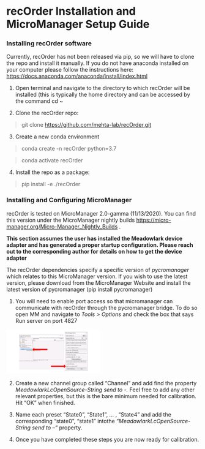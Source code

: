 # recOrder Installation and MicroManager Setup Guide



### Installing recOrder software



Currently, recOrder has not been released via pip, so we will have to clone the repo and install it manually. If you do not have anaconda installed on your computer please follow the instructions here: https://docs.anaconda.com/anaconda/install/index.html

1. Open terminal and navigate to the directory to which recOrder will be installed (this is typically the home directory and can be accessed by the command cd ~

 

2. Clone the recOrder repo:

 

>  git clone https://github.com/mehta-lab/recOrder.git

 

3. Create a new conda environment

 

> conda create -n recOrder python=3.7

> conda activate recOrder

 

4. Install the repo as a package:

 

>  pip install -e ./recOrder

 

### Installing and Configuring MicroManager

 

recOrder is tested on MicroManager 2.0-gamma (11/13/2020). You can find this version under the MicroManager nightly builds https://micro-manager.org/Micro-Manager_Nightly_Builds . 

 

**This section assumes the user has installed the Meadowlark device adapter and has generated a proper startup configuration.  Please reach out to the corresponding author for details on how to get the device adapter**

 

The recOrder dependencies specify a specific version of *pycromanager* which relates to this MicroManager version. If you wish to use the latest version, please download from the MicroManager Website and install the latest version of pycromanager (pip install pycromanager)

 

1. You will need to enable port access so that micromanager can communicate with recOrder through the pycromanager bridge. To do so open MM and navigate to *Tools > Options* and check the box that says Run server on port 4827

 <img src="images/run_port.png" alt="run_port" style="zoom:24%;" />

 

2. Create a new channel group called “Channel” and add find the property *MeadowlarkLcOpenSource-String send to -.* Feel free to add any other relevant properties, but this is the bare minimum needed for calibration. Hit “OK” when finished.

 





3. Name each preset “State0”, “State1”, … , “State4” and add the corresponding “state0”, “state1” intothe  “*MeadowlarkLcOpenSource-String send to –“* property.



 

4. Once you have completed these steps you are now ready for calibration.